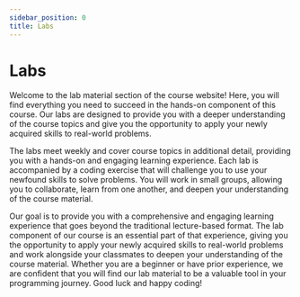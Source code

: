 ```yaml
---
sidebar_position: 0
title: Labs
---
```


# Labs

Welcome to the lab material section of the course website! Here, you will find everything you need to succeed in the hands-on component of this course. Our labs are designed to provide you with a deeper understanding of the course topics and give you the opportunity to apply your newly acquired skills to real-world problems.

The labs meet weekly and cover course topics in additional detail, providing you with a hands-on and engaging learning experience. Each lab is accompanied by a coding exercise that will challenge you to use your newfound skills to solve problems. You will work in small groups, allowing you to collaborate, learn from one another, and deepen your understanding of the course material.

Our goal is to provide you with a comprehensive and engaging learning experience that goes beyond the traditional lecture-based format. The lab component of our course is an essential part of that experience, giving you the opportunity to apply your newly acquired skills to real-world problems and work alongside your classmates to deepen your understanding of the course material. Whether you are a beginner or have prior experience, we are confident that you will find our lab material to be a valuable tool in your programming journey. Good luck and happy coding!

